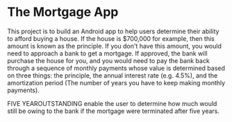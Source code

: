 # The Mortgage App
This project is to build an Android app to help users determine their ability to afford buying a house. If the house is $700,000 
for example, then this amount is known as the principle. If you don't have this amount, you would need to approach a bank to get a
mortgage. If approved, the bank will purchase the house for you, and you would need to pay the bank back through a sequence of 
monthly payments whose value is determined based on three things: the principle, the annual interest rate (e.g. 4.5%), 
and the amortization period (The number of years you have to keep making monthly payments).

FIVE YEAROUTSTANDING enable the user to determine how much would still be owing to the bank if the mortgage were terminated after five years.
